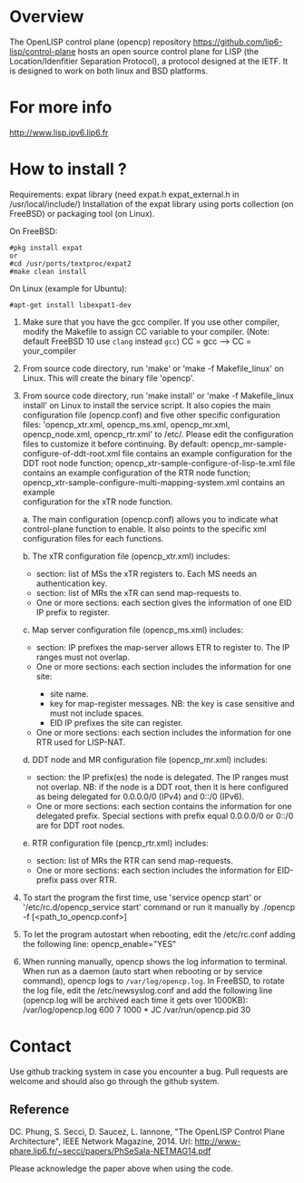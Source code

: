 
# Overview
The OpenLISP control plane (opencp) repository https://github.com/lip6-lisp/control-plane hosts an open source control plane for LISP (the Location/Idenfitier Separation Protocol), a protocol designed at the IETF.
It is designed to work on both linux and BSD platforms.

# For more info
http://www.lisp.ipv6.lip6.fr


# How to install ?


Requirements: expat library (need expat.h expat_external.h in /usr/local/include/)
	Installation of the expat library using ports collection (on FreeBSD) or packaging tool (on Linux).

On FreeBSD:
```
#pkg install expat
or
#cd /usr/ports/textproc/expat2
#make clean install
```

On Linux (example for Ubuntu):

`#apt-get install libexpat1-dev`

1. Make sure that you have the gcc compiler.
If you use other compiler, modify the Makefile to assign CC variable to your compiler.
(Note: default FreeBSD 10 use `clang` instead `gcc`)
	CC = gcc  --> CC = your_compiler

2. From source code directory, run 'make' or 'make -f Makefile_linux' on Linux.
This will create the binary file 'opencp'.

3. From source code directory, run 'make install'  or 'make -f Makefile_linux install' on Linux
to install the service script. It also copies the main configuration file (opencp.conf) and
five other specific configuration files:  'opencp_xtr.xml, opencp_ms.xml, opencp_mr.xml,
opencp_node.xml, opencp_rtr.xml' to /etc/. Please edit the configuration files
to customize it before continuing. By default: opencp_mr-sample-configure-of-ddt-root.xml file
contains an example configuration for the DDT root node function;
opencp_xtr-sample-configure-of-lisp-te.xml file contains an example  configuration of the RTR node function;
opencp_xtr-sample-configure-multi-mapping-system.xml contains an example  
configuration for the xTR node function.

	a.  The main configuration (opencp.conf) allows you to indicate what  
control-plane function to enable. It also points to the specific xml configuration files for each functions.

	b.  The xTR configuration file (opencp_xtr.xml) includes:
	+ <mapserver> section: list of MSs the xTR registers to.
	Each MS needs an authentication key.
	+ <mapresolve> section: list of MRs the xTR can send map-requests to.
	+ One or more <eid> sections: each section gives the information of one EID IP prefix to register.

	c. Map server configuration file (opencp_ms.xml) includes:
	+ <geid> section: IP prefixes the map-server allows ETR to register to. The IP ranges must not overlap.
	+ One or more <site> sections: each section includes the information for one site:
		+ site name.
		+ key for map-register messages. NB: the key is case sensitive and must not include spaces.
		+ EID IP prefixes the site can register.
	+ One or more <rtr /> sections: each section includes the information for one RTR used for LISP-NAT.

	d. DDT node and MR configuration file (opencp_mr.xml) includes:
	+ <geid> section: the IP prefix(es) the node is delegated. The IP ranges must not overlap. 
	NB: if the node is a DDT root, then it is here configured as being delegated for 0.0.0.0/0 (IPv4) and 0::/0 (IPv6).
	+ One or more <eid> sections: each section contains the information for one delegated prefix.
	Special <eid> sections with prefix equal 0.0.0.0/0 or 0::/0 are for DDT root nodes.

	e. RTR configuration file (pencp_rtr.xml) includes:
	+ <mapresolve> section: list of MRs the RTR can send map-requests.
	+ One or more <eid> sections: each section includes the information for EID-prefix pass over RTR.

4. To start the program the first time, use 'service opencp start' or '/etc/rc.d/opencp_service start' command or run it manually by ./opencp -f [<path_to_opencp.conf>]

5. To let the program autostart when rebooting, edit the /etc/rc.conf adding the following line:
	opencp_enable="YES"

6. When running manually, opencp shows the log information to terminal. When run as a daemon (auto start when rebooting or by service command), opencp logs to `/var/log/opencp.log`. In FreeBSD, to rotate the log file, edit the /etc/newsyslog.conf and add the following line (opencp.log will be archived each time it gets over 1000KB):
	/var/log/opencp.log                     600  7     1000 *     JC    /var/run/opencp.pid  30

# Contact

Use github tracking system in case you encounter a bug.
Pull requests are welcome and should also go through the github system.


Reference
---------
DC. Phung, S. Secci, D. Saucez, L. Iannone, "The OpenLISP Control Plane Architecture", IEEE Network Magazine, 2014. Url: http://www-phare.lip6.fr/~secci/papers/PhSeSaIa-NETMAG14.pdf

Please acknowledge the paper above when using the code.
